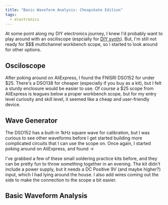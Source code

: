 ```yaml
---
title: "Basic Waveform Analysis: Cheapskate Edition"
tags:
  - electronics
---
```


At some point along my DIY electronics journey, I knew I'd probably want to play around with an osciliscope (espcially for [DIY synth](https://dbusteed.github.io/tags/#diy-synth)). But, I'm still not ready for $$$ multichannel workbench scope, so I started to look around for other options.

## Osciloscope

After poking around on AliExpress, I found the FNISRI DSO152 for under $25. There's a DSO138 for cheaper (especially if you buy as a kit), but I felt a sturdy enclosure would be easier to use. Of course a $25 scope from AliExpress is leagues below a proper workbench scope, but for my entry level curiosity and skill level, it seemed like a cheap and user-friendly device.

<!-- <img src="/assets/images/chimera/IMG_0739.jpg" alt="breadboard" width="600"/> -->

## Wave Generator

The DSO152 has a built-in 1kHz square wave for calibration, but I was curious to see other waveforms before I get started building more complicated circuits that I can use the scope on. Once again, I started poking around on AliExpress, and found ->

I've grabbed a few of these small soldering practice kits before, and they can be pretty fun to throw something together in an evening. The kit didn't include a power supply, but it needs a DC Positive 9V (and maybe higher?) input, which I had lying around the house. I also add wires coming out the side to make the connection to the scope a bit easier.

<!-- <img src="/assets/images/chimera/IMG_0739.jpg" alt="breadboard" width="600"/> -->

## Basic Waveform Analysis

<!-- <img src="/assets/images/chimera/IMG_0739.jpg" alt="breadboard" width="600"/> -->

<!-- <img src="/assets/images/chimera/IMG_0739.jpg" alt="breadboard" width="600"/> -->
